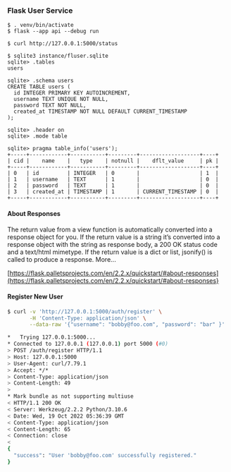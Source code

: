 ### Flask User Service

```
$ . venv/bin/activate
$ flask --app api --debug run

$ curl http://127.0.0.1:5000/status
```

```
$ sqlite3 instance/fluser.sqlite
sqlite> .tables
users

sqlite> .schema users
CREATE TABLE users (
  id INTEGER PRIMARY KEY AUTOINCREMENT,
  username TEXT UNIQUE NOT NULL,
  password TEXT NOT NULL,
  created_at TIMESTAMP NOT NULL DEFAULT CURRENT_TIMESTAMP
);

sqlite> .header on
sqlite> .mode table

sqlite> pragma table_info('users');
+-----+------------+-----------+---------+-------------------+----+
| cid |    name    |   type    | notnull |    dflt_value     | pk |
+-----+------------+-----------+---------+-------------------+----+
| 0   | id         | INTEGER   | 0       |                   | 1  |
| 1   | username   | TEXT      | 1       |                   | 0  |
| 2   | password   | TEXT      | 1       |                   | 0  |
| 3   | created_at | TIMESTAMP | 1       | CURRENT_TIMESTAMP | 0  |
+-----+------------+-----------+---------+-------------------+----+
```


#### About Responses

The return value from a view function is automatically converted into a response object for you. If the return value is a string it’s converted into a response object with the string as response body, a 200 OK status code and a text/html mimetype. If the return value is a dict or list, jsonify() is called to produce a response.  More...

[https://flask.palletsprojects.com/en/2.2.x/quickstart/#about-responses](https://flask.palletsprojects.com/en/2.2.x/quickstart/#about-responses}


#### Register New User

```bash
$ curl -v 'http://127.0.0.1:5000/auth/register' \
       -H 'Content-Type: application/json' \
       --data-raw '{"username": "bobby@foo.com", "password": "bar" }'

*   Trying 127.0.0.1:5000...
* Connected to 127.0.0.1 (127.0.0.1) port 5000 (#0)
> POST /auth/register HTTP/1.1
> Host: 127.0.0.1:5000
> User-Agent: curl/7.79.1
> Accept: */*
> Content-Type: application/json
> Content-Length: 49
>
* Mark bundle as not supporting multiuse
< HTTP/1.1 200 OK
< Server: Werkzeug/2.2.2 Python/3.10.6
< Date: Wed, 19 Oct 2022 05:36:39 GMT
< Content-Type: application/json
< Content-Length: 65
< Connection: close
<
{
  "success": "User 'bobby@foo.com' successfully registered."
}
```
